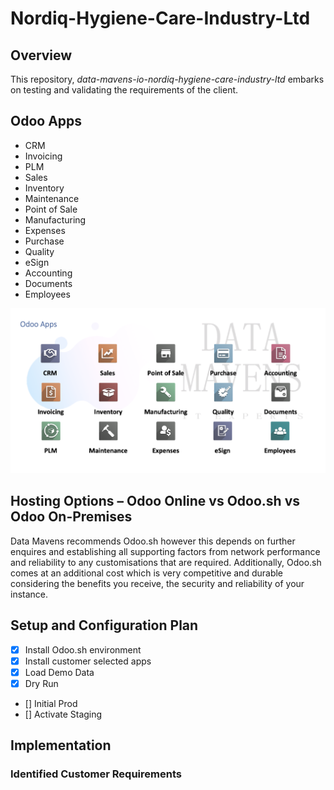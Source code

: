 # Nordiq-Hygiene-Care-Industry-Ltd

## Overview
This repository, *data-mavens-io-nordiq-hygiene-care-industry-ltd* embarks on testing and validating the requirements of the client.

## Odoo Apps
* CRM
* Invoicing
* PLM
* Sales
* Inventory
* Maintenance
* Point of Sale
* Manufacturing
* Expenses
* Purchase
* Quality
* eSign
* Accounting
* Documents
* Employees

![Odoo Apps](odoo-apps.png)

## Hosting Options – Odoo Online vs Odoo.sh vs Odoo On-Premises
Data Mavens recommends Odoo.sh however this depends on further enquires and establishing all supporting factors from network performance and reliability to any customisations that are required.
Additionally, Odoo.sh comes at an additional cost which is very competitive and durable considering the benefits you receive, the security and reliability of your instance.

## Setup and Configuration Plan

- [x] Install Odoo.sh environment
- [x] Install customer selected apps
- [x] Load Demo Data
- [x] Dry Run
- [] Initial Prod
- [] Activate Staging

## Implementation

### Identified Customer Requirements
